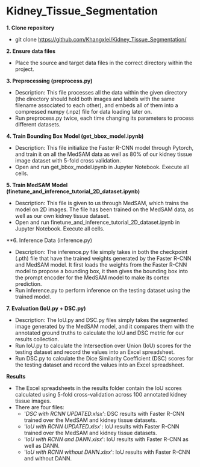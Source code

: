 # Kidney_Tissue_Segmentation

**1. Clone repository**
  - git clone https://github.com/Khangxlei/Kidney_Tissue_Segmentation/

**2. Ensure data files**
  - Place the source and target data files in the correct directory within the project.

**3. Preprocessing (preprocess.py)**
  - Description: This file processes all the data within the given directory (the directory should hold both images and labels with the same filename associated to each other), and embeds all of them into a compressed numpy (.npz) file for data loading later on.
  - Run preprocess.py twice, each time changing its parameters to process different datasets.

**4. Train Bounding Box Model (get_bbox_model.ipynb)**
  - Description: This file initialize the Faster R-CNN model through Pytorch, and train it on all the MedSAM data as well as 80% of our kidney tissue image dataset with 5-fold cross validation. 
  - Open and run get_bbox_model.ipynb in Jupyter Notebook. Execute all cells.

**5. Train MedSAM Model (finetune_and_inference_tutorial_2D_dataset.ipynb)**
  - Description: This file is given to us through MedSAM, which trains the model on 2D images. The file has been trained on the MedSAM data, as well as our own kidney tissue dataset.
  - Open and run finetune_and_inference_tutorial_2D_dataset.ipynb in Jupyter Notebook. Execute all cells.

**6. Inference Data (inference.py) 
  - Description: The inference.py file simply takes in both the checkpoint (.pth) file that have the trained weights generated by the Faster R-CNN and MedSAM model. It first loads the weights from the Faster R-CNN model to propose a bounding box, it then gives the bounding box into the prompt encoder for the MedSAM model to make its cortex prediction.
  - Run inference.py to perform inference on the testing dataset using the trained model.


**7. Evaluation (IoU.py + DSC.py)**
  - Description: The IoU.py and DSC.py files simply takes the segmented image generated by the MedSAM model, and it compares them with the annotated ground truths to calculate the IoU and DSC metric for our results collection. 
  - Run IoU.py to calculate the Intersection over Union (IoU) scores for the testing dataset and record the values into an Excel spreadsheet.
  - Run DSC.py to calculate the Dice Similarity Coefficient (DSC) scores for the testing dataset and record the values into an Excel spreadsheet.
    
**Results**
  - The Excel spreadsheets in the results folder contain the IoU scores calculated using 5-fold cross-validation across 100 annotated kidney tissue images.
  - There are four files:
      - '_DSC with RCNN UPDATED.xlsx_': DSC results with Faster R-CNN trained over the MedSAM and kidney tissue datasets. 
      - '_IoU with RCNN UPDATED.xlsx_': IoU results with Faster R-CNN trained over the MedSAM and kidney tissue datasets.
      - '_IoU with RCNN and DANN.xlsx_': IoU results with Faster R-CNN as well as DANN.
      - '_IoU with RCNN without DANN.xlsx_': IoU results with Faster R-CNN and without DANN. 
